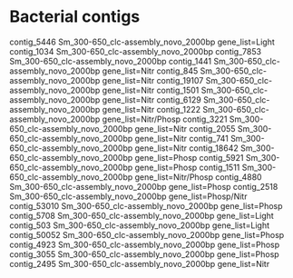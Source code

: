 # Bacterial contigs
contig_5446 Sm_300-650_clc-assembly_novo_2000bp gene_list=Light
contig_1034 Sm_300-650_clc-assembly_novo_2000bp
contig_7853 Sm_300-650_clc-assembly_novo_2000bp
contig_1441 Sm_300-650_clc-assembly_novo_2000bp gene_list=Nitr
contig_845 Sm_300-650_clc-assembly_novo_2000bp gene_list=Nitr
contig_19107 Sm_300-650_clc-assembly_novo_2000bp gene_list=Nitr
contig_1501 Sm_300-650_clc-assembly_novo_2000bp gene_list=Nitr
contig_6129 Sm_300-650_clc-assembly_novo_2000bp gene_list=Nitr
contig_1222 Sm_300-650_clc-assembly_novo_2000bp gene_list=Nitr/Phosp
contig_3221 Sm_300-650_clc-assembly_novo_2000bp gene_list=Nitr
contig_2055 Sm_300-650_clc-assembly_novo_2000bp gene_list=Nitr
contig_741 Sm_300-650_clc-assembly_novo_2000bp gene_list=Nitr
contig_18642 Sm_300-650_clc-assembly_novo_2000bp gene_list=Phosp
contig_5921 Sm_300-650_clc-assembly_novo_2000bp gene_list=Phosp
contig_1511 Sm_300-650_clc-assembly_novo_2000bp gene_list=Nitr/Phosp
contig_4880 Sm_300-650_clc-assembly_novo_2000bp gene_list=Phosp
contig_2518 Sm_300-650_clc-assembly_novo_2000bp gene_list=Phosp/Nitr
contig_53010 Sm_300-650_clc-assembly_novo_2000bp gene_list=Phosp
contig_5708 Sm_300-650_clc-assembly_novo_2000bp gene_list=Light
contig_503 Sm_300-650_clc-assembly_novo_2000bp gene_list=Light
contig_50052 Sm_300-650_clc-assembly_novo_2000bp gene_list=Phosp
contig_4923 Sm_300-650_clc-assembly_novo_2000bp gene_list=Phosp
contig_3055 Sm_300-650_clc-assembly_novo_2000bp gene_list=Phosp
contig_2495 Sm_300-650_clc-assembly_novo_2000bp gene_list=Nitr
